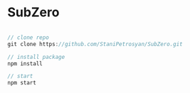 # SubZero

```javascript

// clone repo
git clone https://github.com/StaniPetrosyan/SubZero.git

// install package
npm install

// start
npm start

```